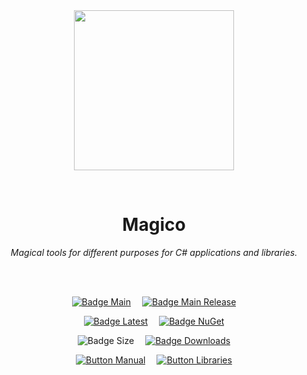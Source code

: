 
<div align = center>

<br>
<br>
    
<img
  src = 'https://cdn.jsdelivr.net/gh/Aptivi/Magico@main/assets/OfficialAppIcon-Magico-512.png'
  width = 256
  align = center
/>

<br>

# Magico
    
*Magical tools for different purposes for C# applications and libraries.*

<br>
<br>

[![Badge Main]][Main]   
[![Badge Main Release]][Main Release]

[![Badge Latest]][Latest]   
[![Badge NuGet]][NuGet]

![Badge Size]   
[![Badge Downloads]][Releases]

[![Button Manual]][Manual]   
[![Button Libraries]][Libraries]

</div>
    
<br>

</div>


<!----------------------------------------------------------------------------->

[Releases]: https://github.com/Aptivi/Magico/releases
[Latest]: https://github.com/Aptivi/Magico/releases/latest
[NuGet]: https://www.nuget.org/packages/Magico/

[Main]: https://github.com/Aptivi/Magico/actions/workflows/build.yml
[Main Release]: https://github.com/Aptivi/Magico/actions/workflows/build-rel.yml

[Libraries]: https://aptivi.gitbook.io/magico-manual/project-dependencies
[Manual]: https://aptivi.gitbook.io/magico-manual/

<!----------------------------------[ Badges ]--------------------------------->

[Badge Downloads]: https://img.shields.io/github/downloads/Aptivi/Magico/total?color=217346&label=Downloads&style=for-the-badge&logoColor=white&logo=DocuSign&labelColor=2d9d5f
[Badge Latest]: https://img.shields.io/github/v/release/Aptivi/Magico?color=212121&include_prereleases&label=github&style=for-the-badge&logoColor=white&logo=AzureArtifacts&labelColor=303030
[Badge NuGet]: https://img.shields.io/nuget/vpre/Magico?color=012f52&style=for-the-badge&logoColor=white&logo=NuGet&labelColor=004880
[Badge Size]: https://img.shields.io/github/repo-size/Aptivi/Magico?color=bb4a28&label=size&logoColor=white&style=for-the-badge&logo=GoogleAnalytics&labelColor=E85C33

[Badge Main]: https://github.com/Aptivi/Magico/actions/workflows/build.yml/badge.svg
[Badge Main Release]: https://github.com/Aptivi/Magico/actions/workflows/build-rel.yml/badge.svg


<!---------------------------------[ Buttons ]--------------------------------->

[Button Libraries]: https://img.shields.io/badge/Libraries-EA8220?style=for-the-badge&logoColor=white&logo=AzureArtifacts
[Button Manual]: https://img.shields.io/badge/Docs-blueviolet?style=for-the-badge&logoColor=white&logo=GitBook
